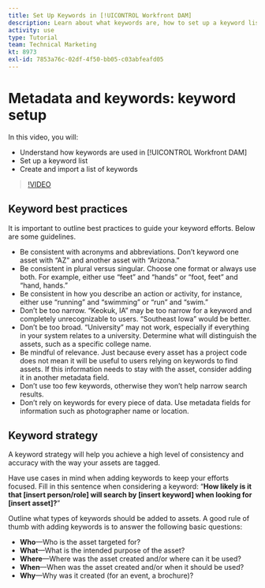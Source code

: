 ```yaml
---
title: Set Up Keywords in [!UICONTROL Workfront DAM]
description: Learn about what keywords are, how to set up a keyword list, and how to create and import a list of keywords in [!UICONTROL Workfront DAM].
activity: use
type: Tutorial
team: Technical Marketing
kt: 8973
exl-id: 7853a76c-02df-4f50-bb05-c03abfeafd05
---
```

# Metadata and keywords: keyword setup

In this video, you will:

* Understand how keywords are used in [!UICONTROL Workfront DAM]
* Set up a keyword list
* Create and import a list of keywords

>[!VIDEO](https://video.tv.adobe.com/v/335236/?quality=12)

## Keyword best practices

It is important to outline best practices to guide your keyword efforts. Below are some guidelines.

* Be consistent with acronyms and abbreviations. Don’t keyword one asset with “AZ” and another asset with “Arizona.”
* Be consistent in plural versus singular. Choose one format or always use both. For example, either use “feet” and “hands” or “foot, feet” and “hand, hands.”
* Be consistent in how you describe an action or activity, for instance, either use “running” and “swimming” or “run” and “swim.”
* Don’t be too narrow. “Keokuk, IA” may be too narrow for a keyword and completely unrecognizable to users. “Southeast Iowa” would be better.
* Don’t be too broad. “University” may not work, especially if everything in your system relates to a university. Determine what will distinguish the assets, such as a specific college name.
* Be mindful of relevance. Just because every asset has a project code does not mean it will be useful to users relying on keywords to find assets. If this information needs to stay with the asset, consider adding it in another metadata field.
* Don’t use too few keywords, otherwise they won’t help narrow search results.
* Don’t rely on keywords for every piece of data. Use metadata fields for information such as photographer name or location.

## Keyword strategy

A keyword strategy will help you achieve a high level of consistency and accuracy with the way your assets are tagged.

Have use cases in mind when adding keywords to keep your efforts focused. Fill in this sentence when considering a keyword: “**How likely is it that [insert person/role] will search by [insert keyword] when looking for [insert asset]?**”

Outline what types of keywords should be added to assets. A good rule of thumb with adding keywords is to answer the following basic questions:

* **Who**—Who is the asset targeted for?
* **What**—What is the intended purpose of the asset?
* **Where**—Where was the asset created and/or where can it be used?
* **When**—When was the asset created and/or when it should be used?
* **Why**—Why was it created (for an event, a brochure)?
